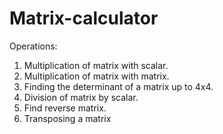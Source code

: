 # Matrix-calculator
Operations:
1. Multiplication of matrix with scalar.
2. Multiplication of matrix with matrix. 
3. Finding the determinant of a matrix up to 4x4.
4. Division of matrix by scalar. 
5. Find reverse matrix. 
6. Transposing a matrix

